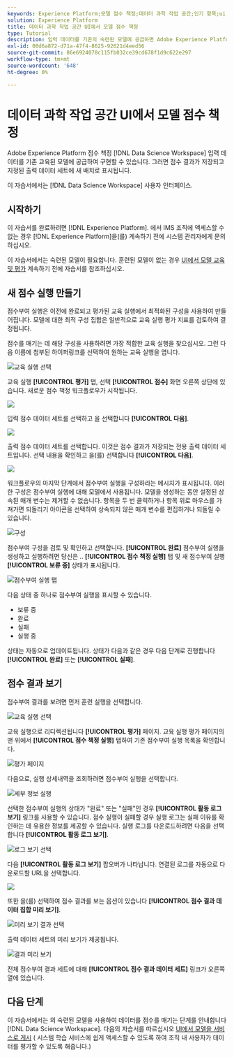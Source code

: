 ```yaml
---
keywords: Experience Platform;모델 점수 책정;데이터 과학 작업 공간;인기 항목;ui;점수 실행;점수 책정 결과
solution: Experience Platform
title: 데이터 과학 작업 공간 UI에서 모델 점수 책정
type: Tutorial
description: 입력 데이터를 기존의 숙련된 모델에 공급하면 Adobe Experience Platform Data Science Workspace에서 채점을 수행할 수 있습니다. 그러면 점수 결과가 저장되고 지정된 출력 데이터 세트에 새 배치로 표시됩니다.
exl-id: 00d6a872-d71a-47f4-8625-92621d4eed56
source-git-commit: 86e6924078c115fb032ce39cd678f1d9c622e297
workflow-type: tm+mt
source-wordcount: '648'
ht-degree: 0%

---
```


# 데이터 과학 작업 공간 UI에서 모델 점수 책정

Adobe Experience Platform 점수 책정 [!DNL Data Science Workspace] 입력 데이터를 기존 교육된 모델에 공급하여 구현할 수 있습니다. 그러면 점수 결과가 저장되고 지정된 출력 데이터 세트에 새 배치로 표시됩니다.

이 자습서에서는 [!DNL Data Science Workspace] 사용자 인터페이스.

## 시작하기

이 자습서를 완료하려면 [!DNL Experience Platform]. 에서 IMS 조직에 액세스할 수 없는 경우 [!DNL Experience Platform]을(를) 계속하기 전에 시스템 관리자에게 문의하십시오.

이 자습서에서는 숙련된 모델이 필요합니다. 훈련된 모델이 없는 경우 [UI에서 모델 교육 및 평가](./train-evaluate-model-ui.md) 계속하기 전에 자습서를 참조하십시오.

## 새 점수 실행 만들기

점수부여 실행은 이전에 완료되고 평가된 교육 실행에서 최적화된 구성을 사용하여 만들어집니다. 모델에 대한 최적 구성 집합은 일반적으로 교육 실행 평가 지표를 검토하여 결정됩니다.

점수를 매기는 데 해당 구성을 사용하려면 가장 적합한 교육 실행을 찾으십시오. 그런 다음 이름에 첨부된 하이퍼링크를 선택하여 원하는 교육 실행을 엽니다.

![교육 실행 선택](../images/models-recipes/score/select-run.png)

교육 실행 **[!UICONTROL 평가]** 탭, 선택 **[!UICONTROL 점수]** 화면 오른쪽 상단에 있습니다. 새로운 점수 책정 워크플로우가 시작됩니다.

![](../images/models-recipes/score/training_run_overview.png)

입력 점수 데이터 세트를 선택하고 을 선택합니다 **[!UICONTROL 다음]**.

![](../images/models-recipes/score/scoring_input.png)

출력 점수 데이터 세트를 선택합니다. 이것은 점수 결과가 저장되는 전용 출력 데이터 세트입니다. 선택 내용을 확인하고 을(를) 선택합니다 **[!UICONTROL 다음]**.

![](../images/models-recipes/score/scoring_results.png)

워크플로우의 마지막 단계에서 점수부여 실행을 구성하라는 메시지가 표시됩니다. 이러한 구성은 점수부여 실행에 대해 모델에서 사용됩니다.
모델을 생성하는 동안 설정된 상속된 매개 변수는 제거할 수 없습니다. 항목을 두 번 클릭하거나 항목 위로 마우스를 가져가면 되돌리기 아이콘을 선택하여 상속되지 않은 매개 변수를 편집하거나 되돌릴 수 있습니다.

![구성](../images/models-recipes/score/configuration.png)

점수부여 구성을 검토 및 확인하고 선택합니다. **[!UICONTROL 완료]**  점수부여 실행을 생성하고 실행하려면 당신은 .. **[!UICONTROL 점수 책정 실행]** 탭 및 새 점수부여 실행 **[!UICONTROL 보류 중]** 상태가 표시됩니다.

![점수부여 실행 탭](../images/models-recipes/score/scoring_runs_tab.png)

다음 상태 중 하나로 점수부여 실행을 표시할 수 있습니다.
- 보류 중
- 완료
- 실패
- 실행 중

상태는 자동으로 업데이트됩니다. 상태가 다음과 같은 경우 다음 단계로 진행합니다 **[!UICONTROL 완료]** 또는 **[!UICONTROL 실패]**.

## 점수 결과 보기

점수부여 결과를 보려면 먼저 훈련 실행을 선택합니다.

![교육 실행 선택](../images/models-recipes/score/select-run.png)

교육 실행으로 리디렉션됩니다 **[!UICONTROL 평가]** 페이지. 교육 실행 평가 페이지의 맨 위에서 **[!UICONTROL 점수 책정 실행]** 탭하여 기존 점수부여 실행 목록을 확인합니다.

![평가 페이지](../images/models-recipes/score/view_scoring_runs.png)

다음으로, 실행 상세내역을 조회하려면 점수부여 실행을 선택합니다.

![세부 정보 실행](../images/models-recipes/score/view_details.png)

선택한 점수부여 실행의 상태가 &quot;완료&quot; 또는 &quot;실패&quot;인 경우 **[!UICONTROL 활동 로그 보기]** 링크를 사용할 수 있습니다. 점수 실행이 실패할 경우 실행 로그는 실패 이유를 확인하는 데 유용한 정보를 제공할 수 있습니다. 실행 로그를 다운로드하려면 다음을 선택합니다 **[!UICONTROL 활동 로그 보기]**.

![로그 보기 선택](../images/models-recipes/score/view_logs.png)

다음 **[!UICONTROL 활동 로그 보기]** 팝오버가 나타납니다. 연결된 로그를 자동으로 다운로드할 URL을 선택합니다.

![](../images/models-recipes/score/activity_logs.png)

또한 을(를) 선택하여 점수 결과를 보는 옵션이 있습니다  **[!UICONTROL 점수 결과 데이터 집합 미리 보기]**.

![미리 보기 결과 선택](../images/models-recipes/score/view_results.png)

출력 데이터 세트의 미리 보기가 제공됩니다.

![결과 미리 보기](../images/models-recipes/score/preview_results.png)

전체 점수부여 결과 세트에 대해 **[!UICONTROL 점수 결과 데이터 세트]** 링크가 오른쪽 열에 있습니다.

## 다음 단계

이 자습서에서는 의 숙련된 모델을 사용하여 데이터를 점수를 매기는 단계를 안내합니다 [!DNL Data Science Workspace]. 다음의 자습서를 따르십시오 [UI에서 모델을 서비스로 게시](./publish-model-service-ui.md) ( 시스템 학습 서비스에 쉽게 액세스할 수 있도록 하여 조직 내 사용자가 데이터를 평가할 수 있도록 해줍니다.)
